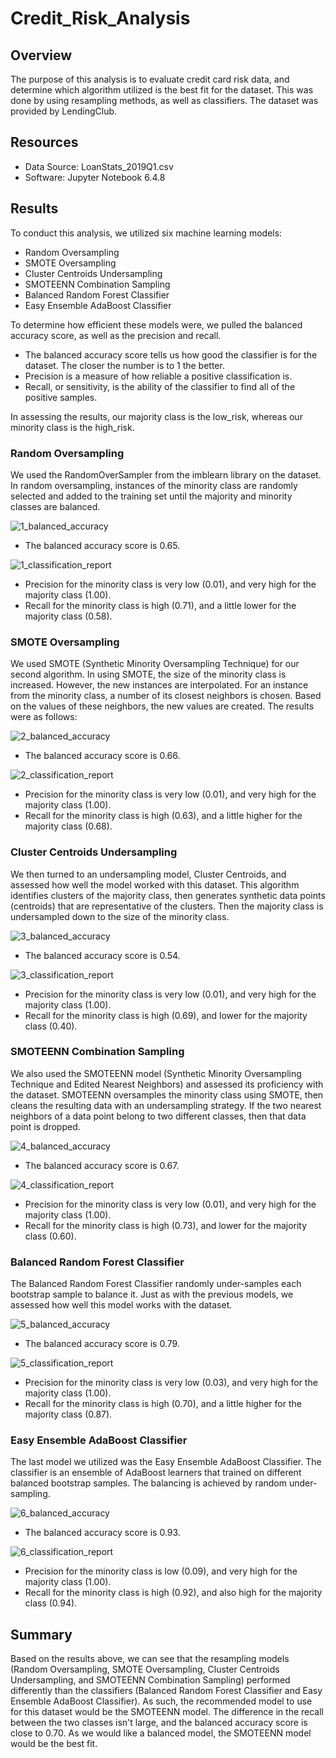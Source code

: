 # Credit_Risk_Analysis
## Overview
The purpose of this analysis is to evaluate credit card risk data, and determine which algorithm utilized is the best fit for the dataset. This was done by using resampling methods, as well as classifiers. The dataset was provided by LendingClub.

## Resources
* Data Source: LoanStats_2019Q1.csv
* Software: Jupyter Notebook 6.4.8

## Results
To conduct this analysis, we utilized six machine learning models:
* Random Oversampling
* SMOTE Oversampling
* Cluster Centroids Undersampling
* SMOTEENN Combination Sampling
* Balanced Random Forest Classifier
* Easy Ensemble AdaBoost Classifier

To determine how efficient these models were, we pulled the balanced accuracy score, as well as the precision and recall.
* The balanced accuracy score tells us how good the classifier is for the dataset. The closer the number is to 1 the better.
* Precision is a measure of how reliable a positive classification is.
* Recall, or sensitivity, is the ability of the classifier to find all of the positive samples.

In assessing the results, our majority class is the low_risk, whereas our minority class is the high_risk.

### Random Oversampling
We used the RandomOverSampler from the imblearn library on the dataset. In random oversampling, instances of the minority class are randomly selected and added to the training set until the majority and minority classes are balanced.

![1_balanced_accuracy](https://user-images.githubusercontent.com/106129195/194686472-e70fd987-bf00-4adf-a1ae-c3280a4c0405.png)

* The balanced accuracy score is 0.65.

![1_classification_report](https://user-images.githubusercontent.com/106129195/194686670-1928d8ae-2a4c-4c45-8270-737c6eb353ab.png)

* Precision for the minority class is very low (0.01), and very high for the majority class (1.00).
* Recall for the minority class is high (0.71), and a little lower for the majority class (0.58).

### SMOTE Oversampling
We used SMOTE (Synthetic Minority Oversampling Technique) for our second algorithm. In using SMOTE, the size of the minority class is increased. However, the new instances are interpolated. For an instance from the minority class, a number of its closest neighbors is chosen. Based on the values of these neighbors, the new values are created. The results were as follows:

![2_balanced_accuracy](https://user-images.githubusercontent.com/106129195/194687048-7987e32e-b1d5-4d25-8fe0-85e70f919b00.png)

* The balanced accuracy score is 0.66.

![2_classification_report](https://user-images.githubusercontent.com/106129195/194687072-63ecd631-1711-4998-a939-83b016fbe236.png)

* Precision for the minority class is very low (0.01), and very high for the majority class (1.00).
* Recall for the minority class is high (0.63), and a little higher for the majority class (0.68).

### Cluster Centroids Undersampling
We then turned to an undersampling model, Cluster Centroids, and assessed how well the model worked with this dataset. This algorithm identifies clusters of the majority class, then generates synthetic data points (centroids) that are representative of the clusters. Then the majority class is undersampled down to the size of the minority class.

![3_balanced_accuracy](https://user-images.githubusercontent.com/106129195/194687198-274cd3cc-a80f-423b-93ad-a46b1a053a78.png)

* The balanced accuracy score is 0.54.

![3_classification_report](https://user-images.githubusercontent.com/106129195/194687226-81e97557-3011-4600-96cc-20e3f86a7b2e.png)

* Precision for the minority class is very low (0.01), and very high for the majority class (1.00).
* Recall for the minority class is high (0.69), and lower for the majority class (0.40).

### SMOTEENN Combination Sampling
We also used the SMOTEENN model (Synthetic Minority Oversampling Technique and Edited Nearest Neighbors) and assessed its proficiency with the dataset. SMOTEENN oversamples the minority class using SMOTE, then cleans the resulting data with an undersampling strategy. If the two nearest neighbors of a data point belong to two different classes, then that data point is dropped.

![4_balanced_accuracy](https://user-images.githubusercontent.com/106129195/194687468-df7491fe-c57b-4dc5-871d-e46e878151ab.png)

* The balanced accuracy score is 0.67.

![4_classification_report](https://user-images.githubusercontent.com/106129195/194687489-e870256d-6afe-4e97-b487-62b97914ef60.png)

* Precision for the minority class is very low (0.01), and very high for the majority class (1.00).
* Recall for the minority class is high (0.73), and lower for the majority class (0.60).

### Balanced Random Forest Classifier
The Balanced Random Forest Classifier randomly under-samples each bootstrap sample to balance it. Just as with the previous models, we assessed how well this model works with the dataset.

![5_balanced_accuracy](https://user-images.githubusercontent.com/106129195/194687777-7c9168fe-f7e4-4086-b948-0ae8a0d95532.png)

* The balanced accuracy score is 0.79.

![5_classification_report](https://user-images.githubusercontent.com/106129195/194687801-199e89d2-b36a-4e7c-8c3f-d2d7866f88d6.png)

* Precision for the minority class is very low (0.03), and very high for the majority class (1.00).
* Recall for the minority class is high (0.70), and a little higher for the majority class (0.87).

### Easy Ensemble AdaBoost Classifier
The last model we utilized was the Easy Ensemble AdaBoost Classifier. The classifier is an ensemble of AdaBoost learners that trained on different balanced bootstrap samples. The balancing is achieved by random under-sampling.

![6_balanced_accuracy](https://user-images.githubusercontent.com/106129195/194687882-61878716-8c4e-4fd6-9b5c-7e15181e826d.png)

* The balanced accuracy score is 0.93.

![6_classification_report](https://user-images.githubusercontent.com/106129195/194687920-60b57855-1443-4324-91bb-df52365b9486.png)

* Precision for the minority class is low (0.09), and very high for the majority class (1.00).
* Recall for the minority class is high (0.92), and also high for the majority class (0.94).

## Summary
Based on the results above, we can see that the resampling models (Random Oversampling, SMOTE Oversampling, Cluster Centroids Undersampling, and SMOTEENN Combination Sampling) performed differently than the classifiers (Balanced Random Forest Classifier and Easy Ensemble AdaBoost Classifier). As such, the recommended model to use for this dataset would be the SMOTEENN model. The difference in the recall between the two classes isn't large, and the balanced accuracy score is close to 0.70. As we would like a balanced model, the SMOTEENN model would be the best fit.
